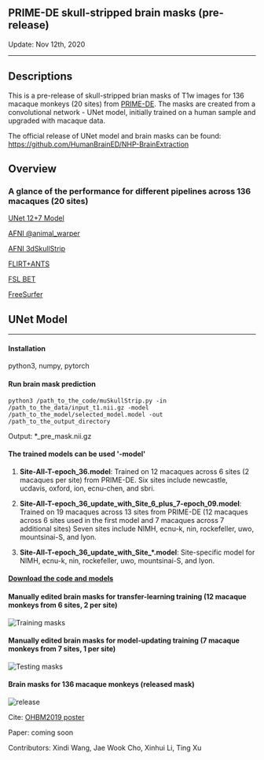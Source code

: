 ## PRIME-DE skull-stripped brain masks (pre-release)

Update: Nov 12th, 2020

----
## Descriptions
This is a pre-release of skull-stripped brian masks of T1w images for 136 macaque monkeys (20 sites) from [PRIME-DE](http://fcon_1000.projects.nitrc.org/indi/indiPRIME.html). The masks are created from a convolutional network - UNet model, initially trained on a human sample and upgraded with macaque data.

The official release of UNet model and brain masks can be found: https://github.com/HumanBrainED/NHP-BrainExtraction

## Overview 

### A glance of the performance for different pipelines across 136 macaques (20 sites)
[UNet 12+7 Model](https://github.com/HumanBrainED/NHP-BrainExtraction/blob/master/PRIME-DE_BrainMask/vcheck_summary_UNet12%2B7.md)

[AFNI @animal_warper](https://github.com/HumanBrainED/NHP-BrainExtraction/blob/master/PRIME-DE_BrainMask/vcheck_summary_AFNI-animalwarper.md)

[AFNI 3dSkullStrip](https://github.com/HumanBrainED/NHP-BrainExtraction/blob/master/PRIME-DE_BrainMask/vcheck_summary_AFNI-3dSkullStrip.md)

[FLIRT+ANTS](https://github.com/HumanBrainED/NHP-BrainExtraction/blob/master/PRIME-DE_BrainMask/vcheck_summary_FLIRT%2BANTS.md)

[FSL BET](https://github.com/HumanBrainED/NHP-BrainExtraction/blob/master/PRIME-DE_BrainMask/vcheck_summary_FS.md)

[FreeSurfer](https://github.com/HumanBrainED/NHP-BrainExtraction/blob/master/PRIME-DE_BrainMask/vcheck_summary_FS.md)

## UNet Model
----
#### Installation

python3, numpy, pytorch

#### Run brain mask prediction
```
python3 /path_to_the_code/muSkullStrip.py -in /path_to_the_data/input_t1.nii.gz -model /path_to_the_model/selected_model.model -out /path_to_the_output_directory
```
Output: *_pre_mask.nii.gz

#### The trained models can be used  '-model'
1. **Site-All-T-epoch_36.model**: Trained on 12 macaques across 6 sites (2 macaques per site) from PRIME-DE. Six sites include newcastle, ucdavis, oxford, ion, ecnu-chen, and sbri.

2. **Site-All-T-epoch_36_update_with_Site_6_plus_7-epoch_09.model**: Trained on 19 macaques across 13 sites from PRIME-DE (12 macaques across 6 sites used in the first model and 7 macaques across 7 additional sites) Seven sites include NIMH, ecnu-k, nin, rockefeller, uwo, mountsinai-S, and lyon.

3. **Site-All-T-epoch_36_update_with_Site_*.model**: Site-specific model for NIMH, ecnu-k, nin, rockefeller, uwo, mountsinai-S, and lyon.

#### [Download the code and models](https://github.com/HumanBrainED/NHP-BrainExtraction/tree/master/UNet_Model)

#### Manually edited brain masks for transfer-learning training (12 macaque monkeys from 6 sites, 2 per site)
![Training masks](https://github.com/TingsterX/PRIME-DE/blob/master/BrainExtraction/release/1_train12.gif)

#### Manually edited brain masks for model-updating training (7 macaque monkeys from 7 sites, 1 per site)
![Testing masks](https://github.com/TingsterX/PRIME-DE/blob/master/BrainExtraction/release/1_train7.gif)

#### Brain masks for 136 macaque monkeys (released mask)
![release](https://github.com/TingsterX/PRIME-DE/blob/master/BrainExtraction/release/4_release.gif)


Cite: [OHBM2019 poster](https://ww5.aievolution.com/hbm1901/index.cfm?do=abs.viewAbs&abs=4924)

Paper: coming soon

Contributors: Xindi Wang, Jae Wook Cho, Xinhui Li, Ting Xu

